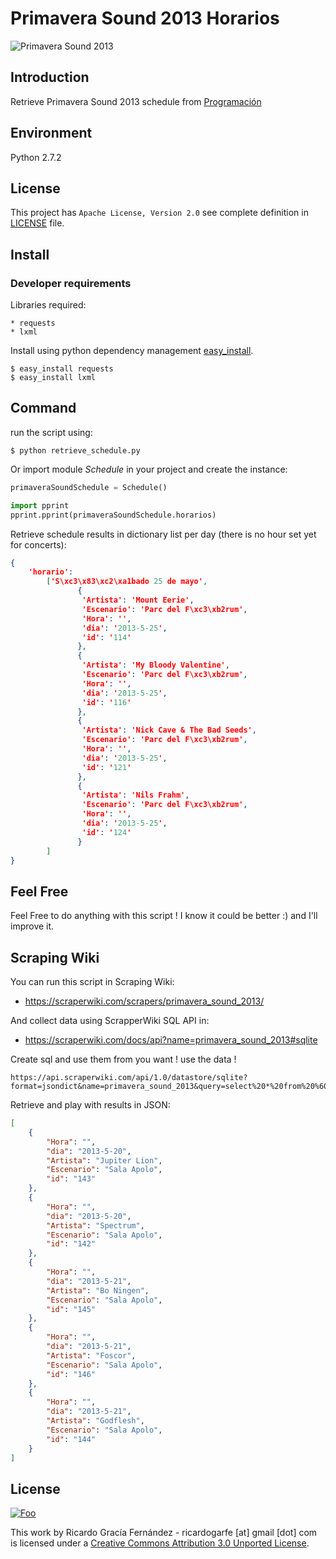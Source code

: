 # Primavera Sound 2013 Horarios
![Primavera Sound 2013](http://primaverasound.com/ps/images/320x310_psbcn.jpg)
## Introduction

Retrieve Primavera Sound 2013 schedule from [Programación](http://www.primaverasound.es/programacion)

## Environment

Python 2.7.2

## License

This project has ``Apache License, Version 2.0`` see complete definition in [LICENSE](https://raw.github.com/ricardogarfe/primaverasound/master/LICENSE) file.

## Install

### Developer requirements

Libraries required:

    * requests
    * lxml
    
Install using python dependency management [easy_install](http://peak.telecommunity.com/DevCenter/EasyInstall).
```shell
$ easy_install requests
$ easy_install lxml
```
## Command

run the script using:
```shell
$ python retrieve_schedule.py
```

Or import module *Schedule* in your project and create the instance:
```python
primaveraSoundSchedule = Schedule()

import pprint
pprint.pprint(primaveraSoundSchedule.horarios)
```

Retrieve schedule results in dictionary list per day (there is no hour set yet for concerts):
```json
{
    'horario': 
        ['S\xc3\x83\xc2\xa1bado 25 de mayo',
               {
                'Artista': 'Mount Eerie',
                'Escenario': 'Parc del F\xc3\xb2rum',
                'Hora': '',
                'dia': '2013-5-25',
                'id': '114'
               },
               {
                'Artista': 'My Bloody Valentine',
                'Escenario': 'Parc del F\xc3\xb2rum',
                'Hora': '',
                'dia': '2013-5-25',
                'id': '116'
               },
               {
                'Artista': 'Nick Cave & The Bad Seeds',
                'Escenario': 'Parc del F\xc3\xb2rum',
                'Hora': '',
                'dia': '2013-5-25',
                'id': '121'
               },
               {
                'Artista': 'Nils Frahm',
                'Escenario': 'Parc del F\xc3\xb2rum',
                'Hora': '',
                'dia': '2013-5-25',
                'id': '124'
               }
        ]
}
```

## Feel Free

Feel Free to do anything with this script ! I know it could be better :) and I'll improve it.

## Scraping Wiki

You can run this script in Scraping Wiki:

* https://scraperwiki.com/scrapers/primavera_sound_2013/

And collect data using ScrapperWiki SQL API in:

* https://scraperwiki.com/docs/api?name=primavera_sound_2013#sqlite

Create sql and use them from you want ! use the data !

```url
https://api.scraperwiki.com/api/1.0/datastore/sqlite?format=jsondict&name=primavera_sound_2013&query=select%20*%20from%20%60swdata%60%20limit%205
```

Retrieve and play with results in JSON:

```json
[
    {
        "Hora": "",
        "dia": "2013-5-20",
        "Artista": "Jupiter Lion",
        "Escenario": "Sala Apolo",
        "id": "143"
    },
    {
        "Hora": "",
        "dia": "2013-5-20",
        "Artista": "Spectrum",
        "Escenario": "Sala Apolo",
        "id": "142"
    },
    {
        "Hora": "",
        "dia": "2013-5-21",
        "Artista": "Bo Ningen",
        "Escenario": "Sala Apolo",
        "id": "145"
    },
    {
        "Hora": "",
        "dia": "2013-5-21",
        "Artista": "Foscor",
        "Escenario": "Sala Apolo",
        "id": "146"
    },
    {
        "Hora": "",
        "dia": "2013-5-21",
        "Artista": "Godflesh",
        "Escenario": "Sala Apolo",
        "id": "144"
    }
]
```
## License

<a href="http://creativecommons.org/licenses/by/3.0/" rel="Creative Commons Attribution 3.0">![Foo](http://i.creativecommons.org/l/by/3.0/88x31.png)</a>

This work by Ricardo Gracía Fernández - ricardogarfe [at] gmail [dot] com is licensed under a [Creative Commons Attribution 3.0 Unported License](http://creativecommons.org/licenses/by/3.0/).


